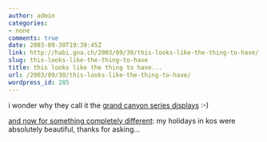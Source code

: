 ```yaml
---
author: admin
categories:
- none
comments: true
date: 2003-09-30T19:39:45Z
link: http://habi.gna.ch/2003/09/30/this-looks-like-the-thing-to-have/
slug: this-looks-like-the-thing-to-have
title: this looks like the thing to have...
url: /2003/09/30/this-looks-like-the-thing-to-have/
wordpress_id: 285
---
```


i wonder why they call it the [grand canyon series displays](http://www.go-l.com/news/press_releases/2003/press_grand_canyon_09_01.htm) :-)

[and now for something completely different](http://www.pythonline.com/home.html): my holidays in kos were absolutely beautiful, thanks for asking...
